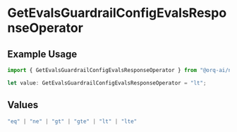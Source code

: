 # GetEvalsGuardrailConfigEvalsResponseOperator

## Example Usage

```typescript
import { GetEvalsGuardrailConfigEvalsResponseOperator } from "@orq-ai/node/models/operations";

let value: GetEvalsGuardrailConfigEvalsResponseOperator = "lt";
```

## Values

```typescript
"eq" | "ne" | "gt" | "gte" | "lt" | "lte"
```